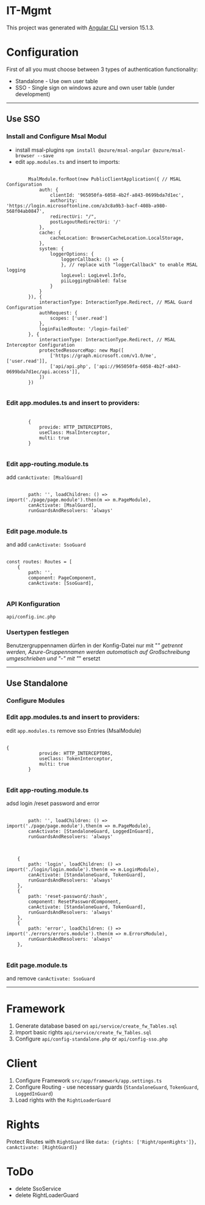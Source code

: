 # IT-Mgmt
This project was generated with [Angular CLI](https://github.com/angular/angular-cli) version 15.1.3.

# Configuration
First of all you must choose between 3 types of authentication functionality:
- Standalone - Use own user table 
- SSO - Single sign on windows azure and own user table (under development)
<hr>

## Use SSO
### Install and Configure Msal Modul
- install msal-plugins `npm install @azure/msal-angular @azure/msal-browser --save`
- edit `app.modules.ts` and insert to imports:
<pre>
    <code>
        MsalModule.forRoot(new PublicClientApplication({ // MSAL Configuration
            auth: {
                clientId: '965050fa-6058-4b2f-a843-0699bda7d1ec',
                authority: 'https://login.microsoftonline.com/a3c8a9b3-bacf-408b-a980-568f04ab0847',
                redirectUri: "/",
                postLogoutRedirectUri: '/'
            },
            cache: {
                cacheLocation: BrowserCacheLocation.LocalStorage,
            },
            system: {
                loggerOptions: {
                    loggerCallback: () => {
                    }, // replace with "loggerCallback" to enable MSAL logging
                    logLevel: LogLevel.Info,
                    piiLoggingEnabled: false
                }
            }
        }), {
            interactionType: InteractionType.Redirect, // MSAL Guard Configuration
            authRequest: {
                scopes: ['user.read']
            },
            loginFailedRoute: '/login-failed'
        }, {
            interactionType: InteractionType.Redirect, // MSAL Interceptor Configuration
            protectedResourceMap: new Map([
                ['https://graph.microsoft.com/v1.0/me', ['user.read']],
                ['api/api.php', ['api://965050fa-6058-4b2f-a843-0699bda7d1ec/api.access']],
            ])
        })
    </code>
</pre>
### Edit app.modules.ts and insert to providers:
<pre>
    <code>
        {
            provide: HTTP_INTERCEPTORS,
            useClass: MsalInterceptor,
            multi: true
        }
    </code>
</pre>
### Edit app-routing.module.ts 
add `canActivate: [MsalGuard]`
<pre>
    <code>
        path: '', loadChildren: () => import('./page/page.module').then(m => m.PageModule),
        canActivate: [MsalGuard],
        runGuardsAndResolvers: 'always'
    </code>
</pre>
### Edit page.module.ts
and add `canActivate: SsoGuard`
<pre>
    <code>
const routes: Routes = [
    {
        path: '',
        component: PageComponent,
        canActivate: [SsoGuard],
    </code>
</pre>

### API Konfiguration 
`api/config.inc.php`

### Usertypen festlegen
Benutzergruppennamen dürfen in der Konfig-Datei nur mit "_" getrennt werden,
Azure-Gruppennamen werden automatisch auf Großschreibung umgeschrieben und "-" mit "_" ersetzt
<hr>

## Use Standalone
### Configure Modules
### Edit app.modules.ts and insert to providers:
edit `app.modules.ts` remove sso Entries (MsalModule)
<pre>
    <code>
{
            provide: HTTP_INTERCEPTORS,
            useClass: TokenInterceptor,
            multi: true
        }
    </code>
</pre>
### Edit app-routing.module.ts
adsd login /reset password and error
<pre>
    <code>
        path: '', loadChildren: () => import('./page/page.module').then(m => m.PageModule),
        canActivate: [StandaloneGuard, LoggedInGuard],
        runGuardsAndResolvers: 'always'
    </code>
</pre>

<pre>
    <code>
    {
        path: 'login', loadChildren: () => import('./login/login.module').then(m => m.LoginModule),
        canActivate: [StandaloneGuard, TokenGuard],
        runGuardsAndResolvers: 'always'
    },
    {
        path: 'reset-password/:hash',
        component: ResetPasswordComponent,
        canActivate: [StandaloneGuard, TokenGuard],
        runGuardsAndResolvers: 'always'
    },
    {
        path: 'error', loadChildren: () => import('./errors/errors.module').then(m => m.ErrorsModule),
        runGuardsAndResolvers: 'always'
    },
    </code>
</pre>
### Edit page.module.ts
and remove `canActivate: SsoGuard`
<hr>

# Framework
1) Generate database based on `api/service/create_fw_Tables.sql`
2) Import basic rights `api/service/create_fw_Tables.sql`
3) Configure `api/config-standalone.php` or `api/config-sso.php`

# Client
1) Configure Framework `src/app/framework/app.settings.ts`
2) Configure Routing - use necessary guards (`StandaloneGuard`, `TokenGuard`, `LoggedInGuard`)
3) Load rights with the `RightLoaderGuard`

# Rights
Protect Routes with `RightGuard` like `data: {rights: ['Right/openRights']}, canActivate: [RightGuard]}`

# ToDo
- delete SsoService
- delete RightLoaderGuard
